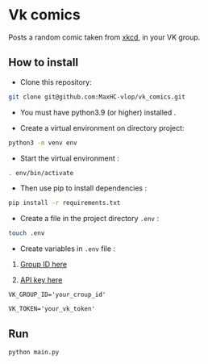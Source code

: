 # Vk comics

Posts a random comic taken from [xkcd](https://xkcd.com/), in your VK group.

## How to install

- Сlone this repository:
```bash
git clone git@github.com:MaxHC-vlop/vk_comics.git
```

 - You must have python3.9 (or higher) installed .

 - Create a virtual environment on directory project:
 ```bash
python3 -m venv env
 ```
- Start the virtual environment :
```bash
. env/bin/activate
```
- Then use pip to install dependencies :
```bash
pip install -r requirements.txt
```
- Create a file in the project directory `.env` :
```bash
touch .env
```

- Create variables in `.env` file :

1. [Group ID here](https://regvk.com/id/)

2. [API key here](https://dev.vk.com/api/access-token/implicit-flow-user)
```
VK_GROUP_ID='your_croup_id'

VK_TOKEN='your_vk_token'
```
## Run

```bash
python main.py
```
